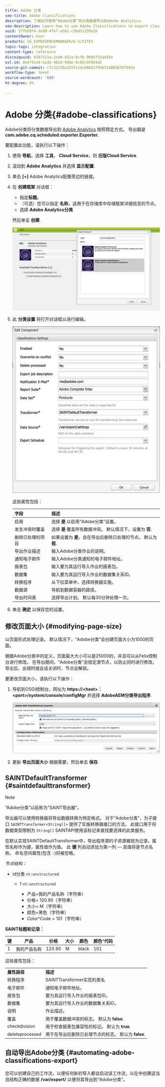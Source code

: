 ```yaml
---
title: Adobe 分类
seo-title: Adobe Classifications
description: 了解如何使用“Adobe分类”将分类数据导出到Adobe Analytics。
seo-description: Learn how to use Adobe Classifications to export classifications data to Adobe Analytics.
uuid: 57fb59f4-da90-4fe7-a5b1-c3bd51159a16
contentOwner: User
products: SG_EXPERIENCEMANAGER/6.5/SITES
topic-tags: integration
content-type: reference
discoiquuid: 6787511a-2ce0-421a-bcfb-90d5f32ad35e
exl-id: 0e675ce8-ba3b-481d-949e-0c85c97054d2
source-git-commit: c7c32130a3257c14c98b52f9db31d80587d7993a
workflow-type: tm+mt
source-wordcount: '609'
ht-degree: 6%

---
```


# Adobe 分类{#adobe-classifications}

Adobe分类将分类数据导出到 [Adobe Analytics](/help/sites-administering/adobeanalytics.md) 按照预定方式。 导出器是 **com.adobe.cq.scheduled.exporter.Exporter**.

要配置此功能，请执行以下操作：

1. 使用 **导航**，选择 **工具**， **Cloud Service**，则 **旧版Cloud Service**.
1. 滚动到 **Adobe Analytics** 并选择 **显示配置**.
1. 单击 **[+]** Adobe Analytics配置旁边的链接。

1. 在 **创建框架** 对话框：

   * 指定&#x200B;**标题**。
   * （可选）您可以指定 **名称**，适用于在存储库中存储框架详细信息的节点。
   * 选择 **Adobe Analytics分类**

   然后单击 **创建**.

   ![“创建框架”对话框](assets/aa-25.png)

1. 此 **分类设置** 将打开对话框以进行编辑。

   ![“分类设置”对话框](assets/aa-classifications-settings.png)

   这些属性包括：

   | **字段** | **描述** |
   |---|---|
   | 启用 | 选择 **是** 以启用“Adobe分类”设置。 |
   | 发生冲突时覆盖 | 选择 **是** 覆盖所有数据冲突。 默认情况下，设置为 **否**. |
   | 删除已处理的项目 | 如果设置为 **是**，会在导出后删除已处理的节点。 默认为 **假**. |
   | 导出作业描述 | 输入Adobe分类作业的说明。 |
   | 通知电子邮件 | 输入Adobe分类通知的电子邮件地址。 |
   | 报表包 | 输入要为其运行导入作业的报表包。 |
   | 数据集 | 输入要为其运行导入作业的数据集关系ID。 |
   | 转换程序 | 从下拉菜单中，选择转换器实施。 |
   | 数据源 | 导航到数据容器的路径。 |
   | 导出时间表 | 选择导出计划。 默认每30分钟处理一次。 |

1. 单击 **确定** 以保存您的设置。

## 修改页面大小 {#modifying-page-size}

以页面形式处理记录。 默认情况下，“Adobe分类”会创建页面大小为1000的页面。

根据Adobe分类中的定义，页面最大大小可以是25000的，并且可以从Felix控制台进行修改。 在导出期间，“Adobe分类”会锁定源节点，以防止同时进行修改。 导出后、出错时或会话关闭时，节点会解锁。

要更改页面大小，请执行以下操作：

1. 导航到OSGI控制台，网址为 **https://&lt;host>：&lt;port>/system/console/configMgr** 并选择 **AdobeAEM分类导出程序**.

   ![aa-26](assets/aa-26.png)

1. 更新 **导出页面大小** 根据需要，然后单击 **保存**.

## SAINTDefaultTransformer {#saintdefaulttransformer}

>[!NOTE]
>
>“Adobe分类”以前称为“SAINT导出器”。

导出器可以使用转换器将导出数据转换为特定格式。 对于“Adobe分类”，为子接口 `SAINTTransformer<String[]>` 提供了实施转换器接口的方法。 此接口用于将数据类型限制为 `String[]` SAINTAPI使用该标记来查找要选择的此类服务。

在默认实现SAINTDefaultTransformer中，导出程序源的子资源被视为记录，属性名称作为键，属性值作为值。 此 **键** 列自动添加为第一列 — 其值将是节点名称。 命名空间属性(包含 `:`)将被忽略。

*节点结构：*

* id分类 `nt:unstructured`

   * 1 `nt:unstructured`

      * 产品=我的产品名称（字符串）
      * 价格= 120.90（字符串）
      * 大小= M（字符串）
      * 颜色=黑色（字符串）
      * Color^Code = 101（字符串）

**SAINT标题和记录：**

| **键** | **产品** | **价格** | **大小** | **颜色** | **颜色^代码** |
|---|---|---|---|---|---|
| 1 | 我的产品名称 | 120.90 | M | black | 101 |

这些属性包括：

<table>
 <tbody>
  <tr>
   <td><strong>属性路径</strong></td>
   <td><strong>描述</strong></td>
  </tr>
  <tr>
   <td>转换程序</td>
   <td>SAINTTransformer实现的类名</td>
  </tr>
  <tr>
   <td>电子邮件</td>
   <td>通知电子邮件地址。</td>
  </tr>
  <tr>
   <td>报告包</td>
   <td>要为其运行导入作业的报表包ID。 </td>
  </tr>
  <tr>
   <td>数据集</td>
   <td>要为其运行导入作业的数据集关系ID。 </td>
  </tr>
  <tr>
   <td>说明</td>
   <td>作业描述。 <br /> </td>
  </tr>
  <tr>
   <td>覆盖</td>
   <td>用于覆盖数据冲突的标志。 默认为 <strong>false</strong>.</td>
  </tr>
  <tr>
   <td>checkdivision</td>
   <td>用于检查报表包兼容性的标记。 默认为 <strong>true</strong>.</td>
  </tr>
  <tr>
   <td>deleteprocessed</td>
   <td>用于在导出后删除已处理节点的标志。 默认为 <strong>false</strong>.</td>
  </tr>
 </tbody>
</table>

## 自动导出Adobe分类 {#automating-adobe-classifications-export}

您可以创建自己的工作流，以便任何新的导入都会启动该工作流，以在中创建适当且结构正确的数据 **/var/export/** 以便将其导出到“Adobe分类”。
